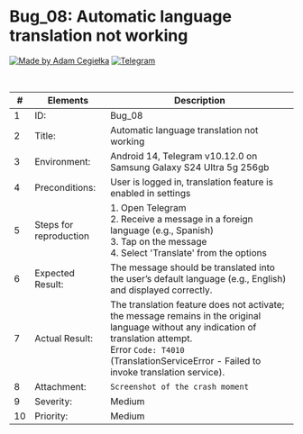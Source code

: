 # Bug_08: Automatic language translation not working

[![Made by Adam Cegiełka](https://img.shields.io/badge/made%20by%20-Adam%20Cegielka-blue.svg?style=flat-square)](https://adamcegielka.pl)
[![Telegram](https://img.shields.io/badge/Testing%20App-Telegram-24A1DE.svg?logo=telegram)](https://web.telegram.org)

<br>

| # | Elements | Description |
| --- | --- | --- |
| 1 | ID: | Bug_08|
| 2 | Title: | Automatic language translation not working |
| 3 | Environment: | Android 14, Telegram v10.12.0 on Samsung Galaxy S24 Ultra 5g 256gb |
| 4 | Preconditions: | User is logged in, translation feature is enabled in settings |
| 5 | Steps for reproduction | 1. Open Telegram<br>2. Receive a message in a foreign language (e.g., Spanish)<br>3. Tap on the message<br>4. Select 'Translate' from the options |
| 6 | Expected Result: | The message should be translated into the user’s default language (e.g., English) and displayed correctly. |
| 7 | Actual Result: | The translation feature does not activate; the message remains in the original language without any indication of translation attempt.<br>Error `Code: T4010` (TranslationServiceError - Failed to invoke translation service). |
| 8 | Attachment: | `Screenshot of the crash moment` |
| 9 | Severity: | Medium |
| 10 | Priority: | Medium |
